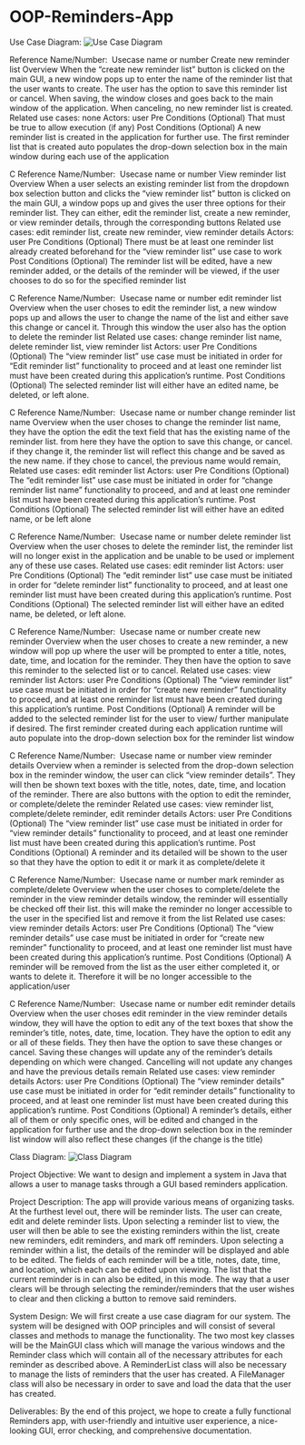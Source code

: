 # OOP-Reminders-App

Use Case Diagram:
![Use Case Diagram](https://edrawcloudpublicus.s3.amazonaws.com/viewer/self/3741860/share/2023-8-13/1691946784/main.svg)

 Reference Name/Number:  Usecase name or number	Create new reminder list
Overview	When the “create new reminder list” button is clicked on the main GUI, a new window pops up to enter the name of the reminder list that the user wants to create. The user has the option to save this reminder list or cancel. When saving, the window closes and goes back to the main window of the application. When canceling, no new reminder list is created.
Related use cases:	none
Actors: user
Pre Conditions (Optional)	That must be true to allow execution (if any)
Post Conditions (Optional)	A new reminder list is created in the application for further use.  The first reminder list that is created auto populates the drop-down selection box in the main window during each use of the application

C Reference Name/Number:  Usecase name or number	View reminder list
Overview	When a user selects an existing reminder list from the dropdown box selection button and clicks the “view reminder list” button is clicked on the main GUI, a window pops up and gives the user three options for their reminder list. They can either, edit the reminder list, create a new reminder, or view reminder details, through the corresponding buttons
Related use cases:	edit reminder list, create new reminder, view reminder details
Actors: user
Pre Conditions (Optional)	There must be at least one reminder list already created beforehand for the “view reminder list” use case to work
Post Conditions (Optional)	The reminder list will be edited, have a new reminder added, or the details of the reminder will be viewed, if the user chooses to do so for the specified reminder list

C Reference Name/Number:  Usecase name or number	edit reminder list
Overview	when the user choses to edit the reminder list, a new window pops up and allows the user to change the name of the list and either save this change or cancel it. Through this window the user also has the option to delete the reminder list
Related use cases:	change reminder list name, delete reminder list, view reminder list
Actors: user
Pre Conditions (Optional)	The “view reminder list” use case must be initiated in order for “Edit reminder list” functionality to proceed and at least one reminder list must have been created during this application’s runtime.
Post Conditions (Optional)	The selected reminder list will either have an edited name, be deleted, or left alone. 

C Reference Name/Number:  Usecase name or number	change reminder list name
Overview	when the user choses to change the reminder list name, they have the option the edit the text field that has the existing name of the reminder list. from here they have the option to save this change, or cancel. if they change it, the reminder list will reflect this change and be saved as the new name. if they chose to cancel, the previous name would remain,
Related use cases:	edit reminder list
Actors: user
Pre Conditions (Optional)	The “edit reminder list” use case must be initiated in order for “change reminder list name” functionality to proceed, and and at least one reminder list must have been created during this application’s runtime.
Post Conditions (Optional)	The selected reminder list will either have an edited name, or be left alone

C Reference Name/Number:  Usecase name or number	delete reminder list
Overview	when the user choses to delete the reminder list, the reminder list will no longer exist in the application and be unable to be used or implement any of these use cases.
Related use cases:	edit reminder list
Actors: user
Pre Conditions (Optional)	The “edit reminder list” use case must be initiated in order for “delete reminder list” functionality to proceed, and at least one reminder list must have been created during this application’s runtime.
Post Conditions (Optional)	The selected reminder list will either have an edited name, be deleted, or left alone. 

C Reference Name/Number:  Usecase name or number	create new reminder
Overview	when the user choses to create a new reminder, a new window will pop up where the user will be prompted to enter a title, notes, date, time, and location for the reminder. They then have the option to save this reminder to the selected list or to cancel.
Related use cases:	view reminder list
Actors: user
Pre Conditions (Optional)	The “view reminder list” use case must be initiated in order for “create new reminder” functionality to proceed, and at least one reminder list must have been created during this application’s runtime.
Post Conditions (Optional)	A reminder will be added to the selected reminder list for the user to view/ further manipulate if desired. The first reminder created during each application runtime will auto populate into the drop-down selection box for the reminder list window

C Reference Name/Number:  Usecase name or number	view reminder details
Overview	when a reminder is selected from the drop-down selection box in the reminder window, the user can click “view reminder details”. They will then be shown text boxes with the title, notes, date, time, and location of the reminder. There are also buttons with the option to edit the reminder, or complete/delete the reminder
Related use cases:	view reminder list, complete/delete reminder, edit reminder details
Actors: user
Pre Conditions (Optional)	The “view reminder list” use case must be initiated in order for “view reminder details” functionality to proceed, and at least one reminder list must have been created during this application’s runtime.
Post Conditions (Optional)	A reminder and its detailed will be shown to the user so that they have the option to edit it or mark it as complete/delete it

C Reference Name/Number:  Usecase name or number	mark reminder as complete/delete
Overview	when the user choses to complete/delete the reminder in the view reminder details window, the reminder will essentially be checked off their list. this will make the reminder no longer accessible to the user in the specified list and remove it from the list
Related use cases:	view reminder details
Actors: user
Pre Conditions (Optional)	The “view reminder details” use case must be initiated in order for “create new reminder” functionality to proceed, and at least one reminder list must have been created during this application’s runtime.
Post Conditions (Optional)	A reminder will be removed from the list as the user either completed it, or wants to delete it. Therefore it will be no longer accessible to the application/user

C Reference Name/Number:  Usecase name or number	edit reminder details
Overview	when the user choses edit reminder in the view reminder details window, they will have the option to edit any of the text boxes that show the reminder’s title, notes, date, time, location. They have the option to edit any or all of these fields. They then have the option to save these changes or cancel. Saving these changes will update any of the reminder’s details depending on which were changed. Cancelling will  not update any changes and have the previous details remain
Related use cases:	view reminder details
Actors:	user
Pre Conditions (Optional)	The “view reminder details” use case must be initiated in order for “edit reminder details” functionality to proceed, and at least one reminder list must have been created during this application’s runtime.
Post Conditions (Optional)	A reminder’s details, either all of them or only specific ones, will be edited and changed in the application for further use and the drop-down selection box in the reminder list window will also reflect these changes (if the change is the title)



Class Diagram:
![Class Diagram](https://edrawcloudpublicus.s3.amazonaws.com/viewer/self/3741860/share/2023-8-13/1691946449/main.svg)

Project Objective:
We want to design and implement a system in Java that allows a user to manage tasks through a GUI based reminders application.


Project Description:
The app will provide various means of organizing tasks. At the furthest level out, there will be reminder lists. The user can create, edit and delete reminder lists. Upon selecting a reminder list to view, the user will then be able to see the existing reminders within the list, create new reminders, edit reminders, and mark off reminders. Upon selecting a reminder within a list, the details of the reminder will be displayed and able to be edited. The fields of each reminder will be a title, notes, date, time, and location, which each can be edited upon viewing. The list that the current reminder is in can also be edited, in this mode. The way that a user clears will be through selecting the reminder/reminders that the user wishes to clear and then clicking a button to remove said reminders. 


System Design:
We will first create a use case diagram for our system. The system will be designed with OOP principles and will consist of several classes and methods to manage the functionality. The two most key classes will be the MainGUI class which will manage the various windows and the Reminder class which will contain all of the necessary attributes for each reminder as described above. A ReminderList class will also be necessary to manage the lists of reminders that the user has created. A FileManager class will also be necessary in order to save and load the data that the user has created. 

Deliverables:
By the end of this project, we hope to create a fully functional Reminders app, with user-friendly and intuitive user experience, a nice-looking GUI, error checking, and comprehensive documentation.
